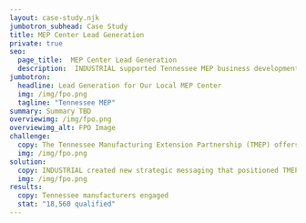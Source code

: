 ```yaml
---
layout: case-study.njk
jumbotron_subhead: Case Study
title: MEP Center Lead Generation
private: true
seo:
  page_title:  MEP Center Lead Generation
  description:  INDUSTRIAL supported Tennessee MEP business development efforts by designing a lead generation campaign that only targeted qualified individuals.
jumbotron:
  headline: Lead Generation for Our Local MEP Center
  img: /img/fpo.png
  tagline: "Tennessee MEP"
summary: Summary TBD
overviewimg: /img/fpo.png
overviewimg_alt: FPO Image
challenge:
  copy: The Tennessee Manufacturing Extension Partnership (TMEP) offers dedicated support to the state’s small- and medium-sized manufacturers (SMMs) with services that span process improvement, technology consulting, and workforce development. Many of the manufacturers in the state were not taking advantage of these services so TMEP asked INDUSTRIAL to help raise awareness for its programs and encourage Tennessee manufacturers to engage.
  img: /img/fpo.png
solution:
  copy: INDUSTRIAL created new strategic messaging that positioned TMEP’s key service offerings in the areas of automation, cybersecurity, process optimization, and workforce development so that they would resonate with SMMs. Each service area was represented by a landing page hosting a white paper that shared best practices. Google Ads campaigns, LinkedIn, and programmatic advertising were used to target individuals with the right job titles and firmographics, driving qualified users to the landing pages to convert.
  img: /img/fpo.png
results:
  copy: Tennessee manufacturers engaged
  stat: "18,560 qualified" 
---
```

